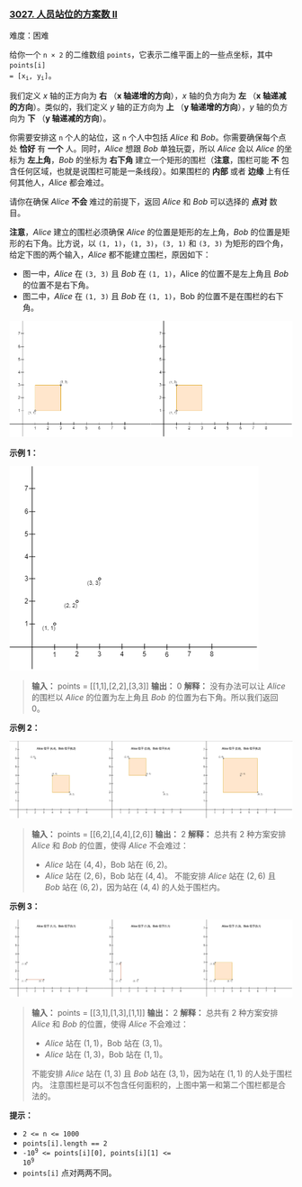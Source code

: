### [3027\. 人员站位的方案数 II](https://leetcode.cn/problems/find-the-number-of-ways-to-place-people-ii/)

难度：困难

给你一个 <code>n &times; 2</code> 的二维数组 `points`，它表示二维平面上的一些点坐标，其中 <code>points[i] = [x<sub>i</sub>, y<sub>i</sub>]</code>。

我们定义 $x$ 轴的正方向为 **右** （**x 轴递增的方向**），$x$ 轴的负方向为 **左** （**x 轴递减的方向**）。类似的，我们定义 $y$ 轴的正方向为 **上** （**y 轴递增的方向**），$y$ 轴的负方向为 **下** （**y 轴递减的方向**）。

你需要安排这 `n` 个人的站位，这 `n` 个人中包括 $Alice$ 和 $Bob$。你需要确保每个点处 **恰好** 有 **一个** 人。同时，$Alice$ 想跟 $Bob$ 单独玩耍，所以 $Alice$ 会以 $Alice$ 的坐标为 **左上角**，$Bob$ 的坐标为 **右下角** 建立一个矩形的围栏（**注意**，围栏可能 **不** 包含任何区域，也就是说围栏可能是一条线段）。如果围栏的 **内部** 或者 **边缘** 上有任何其他人，$Alice$ 都会难过。

请你在确保 $Alice$ **不会** 难过的前提下，返回 $Alice$ 和 $Bob$ 可以选择的 **点对** 数目。

**注意**，$Alice$ 建立的围栏必须确保 $Alice$ 的位置是矩形的左上角，$Bob$ 的位置是矩形的右下角。比方说，以 `(1, 1)`，`(1, 3)`，`(3, 1)` 和 `(3, 3)` 为矩形的四个角，给定下图的两个输入，$Alice$ 都不能建立围栏，原因如下：

- 图一中，$Alice$ 在 `(3, 3)` 且 $Bob$ 在 `(1, 1)`，Alice 的位置不是左上角且 $Bob$ 的位置不是右下角。
- 图二中，$Alice$ 在 `(1, 3)` 且 $Bob$ 在 `(1, 1)`，Bob 的位置不是在围栏的右下角。

![](./assets/img/Question3027_01.png)

**示例 1：**

![](./assets/img/Question3027_02.png)

> **输入：** points = \[[1,1],[2,2],[3,3]]
> **输出：** 0
> **解释：** 没有办法可以让 $Alice$ 的围栏以 $Alice$ 的位置为左上角且 $Bob$ 的位置为右下角。所以我们返回 $0$。

**示例 2：**

![](./assets/img/Question3027_03.jpeg)

> **输入：** points = \[[6,2],[4,4],[2,6]]
> **输出：** 2
> **解释：** 总共有 $2$ 种方案安排 $Alice$ 和 $Bob$ 的位置，使得 $Alice$ 不会难过：
>
> - $Alice$ 站在 $(4, 4)$，Bob 站在 $(6, 2)$。
> - $Alice$ 站在 $(2, 6)$，Bob 站在 $(4, 4)$。
> 不能安排 $Alice$ 站在 $(2, 6)$ 且 $Bob$ 站在 $(6, 2)$，因为站在 $(4, 4)$ 的人处于围栏内。

**示例 3：**

![](./assets/img/Question3027_04.jpeg)

> **输入：** points = \[[3,1],[1,3],[1,1]]
> **输出：** 2
> **解释：** 总共有 $2$ 种方案安排 $Alice$ 和 $Bob$ 的位置，使得 $Alice$ 不会难过：
>
> - $Alice$ 站在 $(1, 1)$，Bob 站在 $(3, 1)$。
> - $Alice$ 站在 $(1, 3)$，Bob 站在 $(1, 1)$。
>
> 不能安排 $Alice$ 站在 $(1, 3)$ 且 $Bob$ 站在 $(3, 1)$，因为站在 $(1, 1)$ 的人处于围栏内。
> 注意围栏是可以不包含任何面积的，上图中第一和第二个围栏都是合法的。

**提示：**

- `2 <= n <= 1000`
- `points[i].length == 2`
- <code>-10<sup>9</sup> <= points[i][0], points[i][1] <= 10<sup>9</sup></code>
- `points[i]` 点对两两不同。
